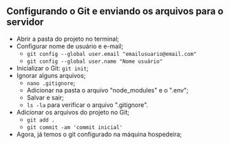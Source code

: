 ## Configurando o Git e enviando os arquivos para o servidor

- Abrir a pasta do projeto no terminal;
- Configurar nome de usuário e e-mail;
    - `git config --global user.email "emailusuario@email.com"`
    - `git config --global user.name "Nome usuário"`
- Inicializar o Git: `git init`;
- Ignorar alguns arquivos;
    - `nano .gitignore`;
    - Adicionar na pasta o arquivo "node_modules" e o ".env";
    - Salvar e sair;
    - `ls -la` para verificar o arquivo ".gitignore".
- Adicionar os arquivos do projeto no Git;
    - `git add .`
    - `git commit -am 'commit inicial'`
- Agora, já temos o git configurado na máquina hospedeira;